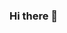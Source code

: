 ### Hi there 👋

<!--
**Irushan22/Irushan22** is a ✨ _special_ ✨ repository because its `README.md` (this file) appears on your GitHub profile.



- 🔭 I’m currently working as Front-end Developer at ModerUIx
- 🌱 I’m currently learning WebGL with Three.js 
- 💬 Ask me about Web Development
- 📫 How to reach me: https://ezytrick.com/
- ⚡ Fun fact: I am the person who create your images
-->
